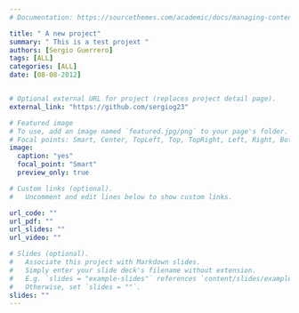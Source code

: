 ```yaml
---
# Documentation: https://sourcethemes.com/academic/docs/managing-content/

title: " A new project"
summary: " This is a test projext "
authors: [Sergio Guerrero]
tags: [ALL]
categories: [ALL]
date: [08-08-2012]


# Optional external URL for project (replaces project detail page).
external_link: "https://github.com/sergiog23"

# Featured image
# To use, add an image named `featured.jpg/png` to your page's folder.
# Focal points: Smart, Center, TopLeft, Top, TopRight, Left, Right, BottomLeft, Bottom, BottomRight.
image:
  caption: "yes"
  focal_point: "Smart"
  preview_only: true

# Custom links (optional).
#   Uncomment and edit lines below to show custom links.

url_code: ""
url_pdf: ""
url_slides: ""
url_video: ""

# Slides (optional).
#   Associate this project with Markdown slides.
#   Simply enter your slide deck's filename without extension.
#   E.g. `slides = "example-slides"` references `content/slides/example-slides.md`.
#   Otherwise, set `slides = ""`.
slides: ""
---
```

